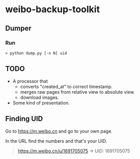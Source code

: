 # weibo-backup-toolkit

## Dumper
### Run
```
> python dump.py [-n N] uid
```

## TODO
* A processor that 
  * converts "created_at" to correct timestamp.
  * merges raw pages from relative view to absolute view.
  * download images.
* Some kind of presentation.

## Finding UID
Go to https://m.weibo.cn and go to your own page.

In the URL find the numbers and that's your UID.

> https://m.weibo.cn/u/1691705075 -> UID: 1691705075
